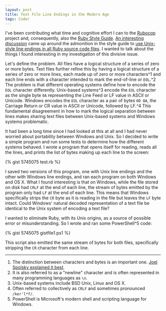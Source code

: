 ```yaml
---
layout: post
title: Text File Line Endings in the Modern Age
tags: Coder
---
```


I've been contributing what time and cognitive effort I can to the [Rubocop][rubocop] project and, consequently, also the [Ruby Style Guide][style]. [An interesting discussion][discussion] came up around the admonition in the style guide to [use Unix-style line endings in all Ruby source code files][endings]. I wanted to talk about the things I found interesting in my investigation of this divisive issue.

Let's define the problem. All files have a logical structure of a series of zero or more bytes. Text files further refine this by having a logical structure of a series of zero or more lines, each made up of zero or more characters^1 and each line ends with a character intended to mark the end-of-line or `EOL`.^2 The problem is that different operating systems define how to encode the `EOL` character differently. Unix-based systems^3 encode the `EOL` character as the single byte `0A` representing the Line Feed or LF value in ASCII or Unicode. Windows encodes the `EOL` character as a pair of bytes `0D 0A`, the Carriage Return or CR value in ASCII or Unicode, followed by LF.^4 This fundamental disagreement in how to mark the logical separation between lines makes sharing text files between Unix-based systems and Windows systems problematic.

It had been a long time since I had looked at this at all and I had never worried about portability between Windows and Unix. So I decided to write a simple program and run some tests to determine how the different systems behaved. I wrote a program that opens itself for reading, reads all the lines, and prints the list of bytes making up each line to the screen:

{% gist 5745075 test.rb %}

I saved two versions of this program, one with Unix line endings and the other with Windows line endings, and ran each program on both Windows and OS X. What I found interesting is that on Windows, while the file stored on disk had `CRLF` at the end of each line, the stream of bytes emitted by the program only had `LF` at the end of each line. This means that Windows specifically strips the `CR` byte as it is reading in the file but leaves the `LF` byte intact. Could Windows' natural decoded representation of a text file be identical to the Unix system of encoding a text file?

I wanted to eliminate Ruby, with its Unix origins, as a source of possible error or misunderstanding. So I wrote and ran some PowerShell^5 code:

{% gist 5745075 gistfile1.ps1 %}

This script also emitted the same stream of bytes for both files, specifically stripping the `CR` character from each line.

-----

1. The distinction between characters and bytes is an important one. [Joel Spolsky explained it best][unicode].
1. It is also referred to as a "newline" character and is often represented in many programming languages as `\n`.
1. Unix-based systems include BSD Unix, Linux and OS X.
1. Often referred to collectively as `CRLF` and sometimes pronounced `/ker'l*f/`.
1. PowerShell is Microsoft's modern shell and scripting language for Windows.

[discussion]: https://github.com/bbatsov/rubocop/issues/250
[endings]: https://github.com/bbatsov/ruby-style-guide#source-code-layout
[rubocop]: https://github.com/bbatsov/rubocop
[style]: https://github.com/bbatsov/ruby-style-guide
[unicode]: http://www.joelonsoftware.com/articles/Unicode.html
